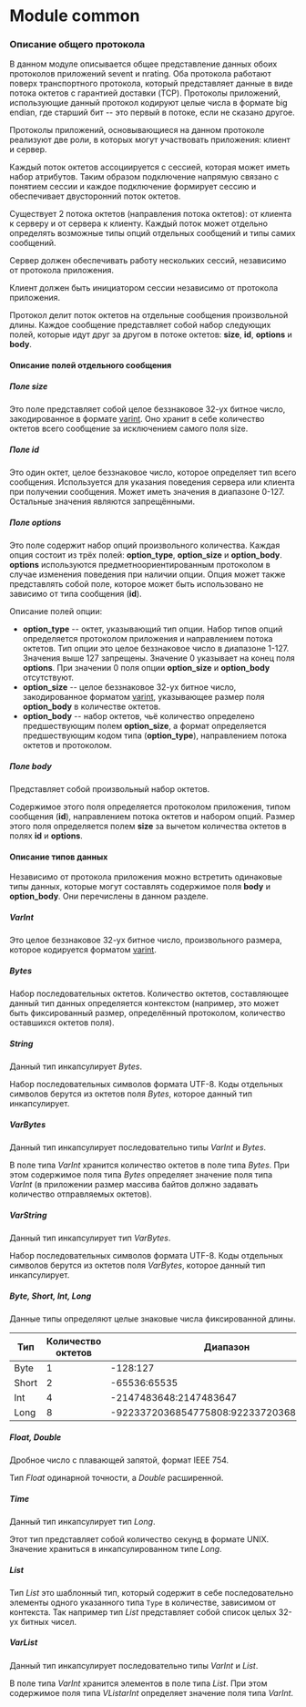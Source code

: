 # Module common

### Описание общего протокола

В данном модуле описывается общее представление данных обоих протоколов 
приложений sevent и nrating. Оба протокола работают поверх транспортного 
протокола, который представляет данные в виде потока октетов с гарантией 
доставки (TCP). Протоколы приложений, использующие данный протокол кодируют 
целые числа в формате big endian, где старший бит -- это первый в потоке, 
если не сказано другое.

Протоколы приложений, основывающиеся на данном протоколе реализуют две роли, 
в которых могут участвовать приложения: клиент и сервер.

Каждый поток октетов ассоциируется с сессией, которая может иметь набор 
атрибутов. Таким образом подключение напрямую связано с понятием сессии и 
каждое подключение формирует сессию и обеспечивает двусторонний поток октетов.

Существует 2 потока октетов (направления потока октетов): от клиента к серверу 
и от сервера к клиенту. Каждый поток может отдельно определять возможные 
типы опций отдельных сообщений и типы самих сообщений.

Сервер должен обеспечивать работу нескольких сессий, независимо от протокола 
приложения.

Клиент должен быть инициатором сессии независимо от протокола приложения.

Протокол делит поток октетов на отдельные сообщения произвольной длины. 
Каждое сообщение представляет собой набор следующих полей, которые идут друг 
за другом в потоке октетов: **size**, **id**, **options** и **body**. 

#### Описание полей отдельного сообщения

##### Поле **size** 

Это поле представляет собой целое беззнаковое 32-ух битное число, 
закодированное в формате [varint]. Оно хранит в себе количество октетов 
всего сообщение за исключением самого поля size.

##### Поле **id**

Это один октет, целое беззнаковое число, которое определяет тип всего
сообщения. Используется для указания поведения сервера или клиента при получении
сообщения. Может иметь значения в диапазоне 0-127. Остальные значения 
являются запрещёнными.

##### Поле **options**

Это поле содержит набор опций произвольного количества. Каждая опция состоит 
из трёх полей: **option_type**, **option_size** и **option_body**. 
**options** используются предметноориентированным протоколом в случае 
изменения поведения при наличии опции. Опция может также представлять собой
поле, которое может быть использовано не зависимо от типа сообщения 
(**id**).

Описание полей опции:

* **option_type** -- октет, указывающий тип опции. Набор типов опций 
  определяется протоколом приложения и направлением потока октетов. Тип опции 
  это целое беззнаковое число в диапазоне 1-127. Значения выше 127 запрещены. 
  Значение 0 указывает на конец поля **options**. При значении 0 поля опции 
  **option_size** и **option_body** отсутствуют.
* **option_size** -- целое беззнаковое 32-ух битное число, закодированное 
  форматом [varint], указывающее размер поля **option_body** в количестве 
  октетов.
* **option_body** -- набор октетов, чьё количество определено предшествующим 
  полем **option_size**, а формат определяется предшествующим кодом типа 
  (**option_type**), направлением потока октетов и протоколом.

##### Поле **body**

Представляет собой произвольный набор октетов.

Содержимое этого поля определяется протоколом приложения, типом сообщения 
(**id**), направлением потока октетов и набором опций. Размер этого поля 
определяется полем **size** за вычетом количества октетов в полях **id** и 
**options**.

#### Описание типов данных

Независимо от протокола приложения можно встретить одинаковые типы данных, 
которые могут составлять содержимое поля **body** и **option_body**. Они 
перечислены в данном разделе.

##### *VarInt*

Это целое беззнаковое 32-ух битное число, произвольного размера, которое 
кодируется форматом [varint].

##### *Bytes*

Набор последовательных октетов. Количество октетов, составляющее
данный тип данных определяется контекстом (например, это может быть 
фиксированный размер, определённый протоколом, количество оставшихся октетов 
поля).

##### *String*

Данный тип инкапсулирует *Bytes*.

Набор последовательных символов формата UTF-8. Коды отдельных символов 
берутся из октетов поля *Bytes*, которое данный тип инкапсулирует.

##### *VarBytes*

Данный тип инкапсулирует последовательно типы *VarInt* и *Bytes*.

В поле типа *VarInt* хранится количество октетов в поле типа *Bytes*. При этом 
содержимое поля типа *Bytes* определяет значение поля типа *VarInt* (в 
приложении размер массива байтов должно задавать количество отправляемых 
октетов).

##### *VarString*

Данный тип инкапсулирует тип *VarBytes*.

Набор последовательных символов формата UTF-8. Коды отдельных символов
берутся из октетов поля *VarBytes*, которое данный тип инкапсулирует.

##### *Byte*, *Short*, *Int*, *Long*

Данные типы определяют целые знаковые числа фиксированной длины.

|Тип  |Количество октетов|Диапазон                                |
|-----|------------------|----------------------------------------|
|Byte |1                 |-128:127                                |
|Short|2                 |-65536:65535                            |
|Int  |4                 |-2147483648:2147483647                  |
|Long |8                 |-9223372036854775808:9223372036854775807|

##### *Float*, *Double*

Дробное число с плавающей запятой, формат IEEE 754.

Тип *Float* одинарной точности, а *Double* расширенной.

##### *Time*

Данный тип инкапсулирует тип *Long*.

Этот тип представляет собой количество секунд в формате UNIX. Значение 
храниться в инкапсулированном типе *Long*.

##### *List<Type>*

Тип *List<Type>* это шаблонный тип, который содержит в себе последовательно 
элементы одного указанного типа `Type` в количестве, зависимом от контекста. 
Так например тип *List<Int>* представляет собой список целых 32-ух битных чисел.

##### *VarList<Type>*

Данный тип инкапсулирует последовательно типы *VarInt* и *List<Type>*.

В поле типа *VarInt* хранится элементов в поле типа *List<Type>*. При 
этом содержимое поля типа *VList<Type>arInt* определяет значение поля типа
*VarInt*.

[varint]: https://developers.google.com/protocol-buffers/docs/encoding#varints
